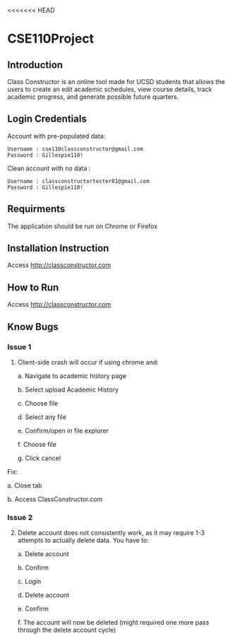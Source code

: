 <<<<<<< HEAD
# CSE110Project

## Introduction

Class Constructor is an online tool made for UCSD students that allows the users to create an edit academic schedules, view course details, track academic progress, and generate possible future quarters. 

## Login Credentials
Account with pre-populated data:
```
Username : cse110classconstructor@gmail.com
Password : Gillespie110!
```
Clean account with no data :

```
Username : classconstructortester01@gmail.com
Password : Gillespie110!
```
## Requirments
The application should be run on Chrome or Firefox

## Installation Instruction
Access http://classconstructor.com

## How to Run
Access http://classconstructor.com

## Know Bugs
### Issue 1
1. Client-side crash will occur if using chrome and:

    a. Navigate to academic history page
    
    b. Select upload Academic History
    
    c. Choose file
    
    d. Select any file
    
    e. Confirm/open in file explorer
    
    f. Choose file
    
    g. Click cancel

Fix: 

   a. Close tab

   b. Access ClassConstructor.com
    
### Issue 2 
2. Delete account does not consistently work, as it may require 1-3 attempts to actually delete data. You have to:

    a. Delete account 
    
    b. Confirm
    
    c. Login
    
    d. Delete account
    
    e. Confirm
    
    f. The account will now be deleted (might required one more pass through the delete account cycle)

